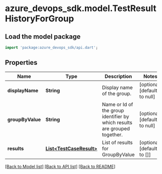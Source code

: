# azure_devops_sdk.model.TestResultHistoryForGroup

## Load the model package
```dart
import 'package:azure_devops_sdk/api.dart';
```

## Properties
Name | Type | Description | Notes
------------ | ------------- | ------------- | -------------
**displayName** | **String** | Display name of the group. | [optional] [default to null]
**groupByValue** | **String** | Name or Id of the group identifier by which results are grouped together. | [optional] [default to null]
**results** | [**List&lt;TestCaseResult&gt;**](TestCaseResult.md) | List of results for GroupByValue | [optional] [default to []]

[[Back to Model list]](../README.md#documentation-for-models) [[Back to API list]](../README.md#documentation-for-api-endpoints) [[Back to README]](../README.md)


